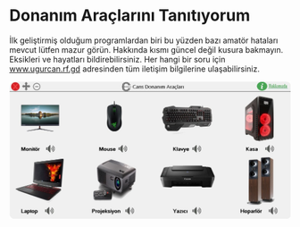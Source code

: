 # Donanım Araçlarını Tanıtıyorum

İlk geliştirmiş olduğum programlardan biri bu yüzden bazı amatör hataları mevcut lütfen mazur görün.
Hakkında kısmı güncel değil kusura bakmayın.
Eksikleri ve hayatları bildirebilirsiniz.
Her hangi bir soru için www.ugurcan.rf.gd adresinden tüm iletişim bilgilerine ulaşabilirsiniz.
 
![](/Screen/donanım.jpg)
